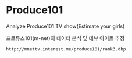 # Produce101
Analyze Produce101 TV show(Estimate your girls)

프로듀스101(m-net)의 데이터 분석 및 데뷰 아이돌 추정


`http://mnettv.interest.me/produce101/rank3.dbp`
